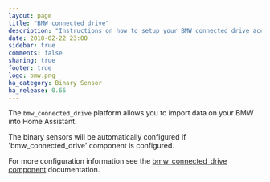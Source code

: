 ```yaml
---
layout: page
title: "BMW connected drive"
description: "Instructions on how to setup your BMW connected drive account with Home Assistant."
date: 2018-02-22 23:00
sidebar: true
comments: false
sharing: true
footer: true
logo: bmw.png
ha_category: Binary Sensor
ha_release: 0.66
---
```



The `bmw_connected_drive` platform allows you to import data on your BMW into Home Assistant.

The binary sensors will be automatically configured if 'bmw_connected_drive' component is configured.

For more configuration information see the [bmw_connected_drive component](/components/bmw_connected_drive/) documentation.
